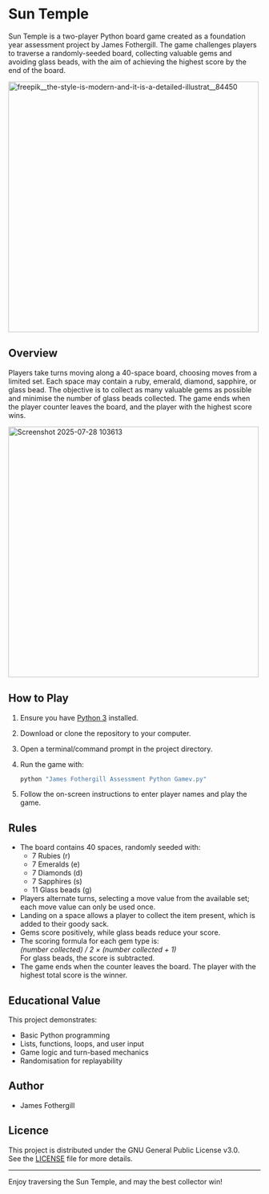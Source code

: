 # Sun Temple

Sun Temple is a two-player Python board game created as a foundation year assessment project by James Fothergill. The game challenges players to traverse a randomly-seeded board, collecting valuable gems and avoiding glass beads, with the aim of achieving the highest score by the end of the board.

<img width="500" height="500" alt="freepik__the-style-is-modern-and-it-is-a-detailed-illustrat__84450" src="https://github.com/user-attachments/assets/9f168370-c37c-4010-8d03-3f244e350e6f" />


## Overview

Players take turns moving along a 40-space board, choosing moves from a limited set. Each space may contain a ruby, emerald, diamond, sapphire, or glass bead. The objective is to collect as many valuable gems as possible and minimise the number of glass beads collected. The game ends when the player counter leaves the board, and the player with the highest score wins.

<img width="500" height="500" alt="Screenshot 2025-07-28 103613" src="https://github.com/user-attachments/assets/357e65ef-c905-44ca-b051-2bc822b48ece" />



## How to Play

1. Ensure you have [Python 3](https://www.python.org/downloads/) installed.
2. Download or clone the repository to your computer.
3. Open a terminal/command prompt in the project directory.
4. Run the game with:

   ```bash
   python "James Fothergill Assessment Python Gamev.py"
   ```

5. Follow the on-screen instructions to enter player names and play the game.

## Rules

- The board contains 40 spaces, randomly seeded with:
  - 7 Rubies (r)
  - 7 Emeralds (e)
  - 7 Diamonds (d)
  - 7 Sapphires (s)
  - 11 Glass beads (g)
- Players alternate turns, selecting a move value from the available set; each move value can only be used once.
- Landing on a space allows a player to collect the item present, which is added to their goody sack.
- Gems score positively, while glass beads reduce your score.
- The scoring formula for each gem type is:  
  *(number collected) / 2 × (number collected + 1)*  
  For glass beads, the score is subtracted.
- The game ends when the counter leaves the board. The player with the highest total score is the winner.

## Educational Value

This project demonstrates:
- Basic Python programming
- Lists, functions, loops, and user input
- Game logic and turn-based mechanics
- Randomisation for replayability

## Author

- James Fothergill

## Licence

This project is distributed under the GNU General Public License v3.0.  
See the [LICENSE](LICENSE) file for more details.

---

Enjoy traversing the Sun Temple, and may the best collector win!
